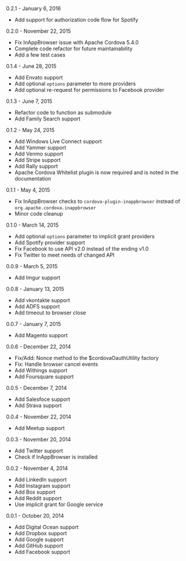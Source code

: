 0.2.1 - January 6, 2016

* Add support for authorization code flow for Spotify

0.2.0 - November 22, 2015

* Fix InAppBrowser issue with Apache Cordova 5.4.0
* Complete code refactor for future maintainability
* Add a few test cases

0.1.4 - June 28, 2015

* Add Envato support
* Add optional `options` parameter to more providers
* Add optional re-request for permissions to Facebook provider

0.1.3 - June 7, 2015

* Refactor code to function as submodule
* Add Family Search support

0.1.2 - May 24, 2015

* Add Windows Live Connect support
* Add Yammer support
* Add Venmo support
* Add Stripe support
* Add Rally support
* Apache Cordova Whitelist plugin is now required and is noted in the documentation

0.1.1 - May 4, 2015

* Fix InAppBrowser checks to `cordova-plugin-inappbrowser` instead of `org.apache.cordova.inappbrowser`
* Minor code cleanup

0.1.0 - March 14, 2015

* Add optional `options` parameter to implicit grant providers
* Add Spotify provider support
* Fix Facebook to use API v2.0 instead of the ending v1.0
* Fix Twitter to meet needs of changed API

0.0.9 - March 5, 2015

* Add Imgur support

0.0.8 - January 13, 2015

* Add vkontakte support
* Add ADFS support
* Add timeout to browser close

0.0.7 - January 7, 2015

* Add Magento support

0.0.6 - December 22, 2014

* Fix/Add: Nonce method to the $cordovaOauthUtility factory
* Fix: Handle browser cancel events
* Add Withings support
* Add Foursquare support

0.0.5 - December 7, 2014

* Add Salesfoce support
* Add Strava support

0.0.4 - November 22, 2014

* Add Meetup support

0.0.3 - November 20, 2014

* Add Twitter support
* Check if InAppBrowser is installed

0.0.2 - November 4, 2014

* Add LinkedIn support
* Add Instagram support
* Add Box support
* Add Reddit support
* Use implicit grant for Google service

0.0.1 - October 20, 2014

* Add Digital Ocean support
* Add Dropbox support
* Add Google support
* Add GitHub support
* Add Facebook support
